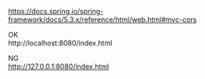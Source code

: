 
https://docs.spring.io/spring-framework/docs/5.3.x/reference/html/web.html#mvc-cors  

OK  
http://localhost:8080/index.html

NG  
http://127.0.0.1:8080/index.html
